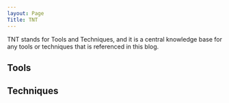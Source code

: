 ```yaml
---
layout: Page
Title: TNT
---
```


TNT stands for Tools and Techniques, and it is a central knowledge base for any tools or techniques that is referenced in this blog.

## Tools

## Techniques